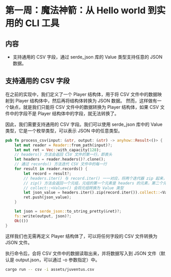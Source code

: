 # 第一周：魔法神箭：从 Hello world 到实用的 CLI 工具

## 内容

- 支持通用的 CSV 字段，通过 serde_json 库的 Value 类型支持任意的 JSON 数据。

## 支持通用的 CSV 字段

在之前的实现中，我们定义了一个 Player 结构体，用于将 CSV 文件中的数据映射到 Player 结构体中，然后再将结构体转换为 JSON 数据。
然而，这样做有一个缺点，就是我们只能将 CSV 文件中的数据转换为 Player 结构体，如果 CSV 文件中的字段不是 Player 结构体中的字段，就无法转换了。

因此，我们需要支持通用的 CSV 字段。我们可以使用 serde_json 库中的 Value 类型，它是一个枚举类型，可以表示 JSON 中的任意类型。

```rust
pub fn process_csv(input: &str, output: &str) -> anyhow::Result<()> {
    let mut reader = Reader::from_path(input)?;
    let mut ret = Vec::with_capacity(128);
    // headers() 方法会返回 CSV 文件的第一行，即表头
    let headers = reader.headers()?.clone();
    // 通过 records() 方法迭代 CSV 文件中的每一行
    for result in reader.records() {
        let record = result?;
        // headers.iter() 与 record.iter() 一一对应，将两个迭代器 zip 起来，再通过 collect 方法将其转换为 Value 类型
        // zip() 方法会返回一个元组，元组的第一个元素是 headers 的元素，第二个元素是 record 的元素
        // collect::<Value>() 会将元组转换为 Value 类型
        let json_value = headers.iter().zip(record.iter()).collect::<Value>();
        ret.push(json_value);
    }

    let json = serde_json::to_string_pretty(&ret)?;
    fs::write(output, json)?;
    Ok(())
}
```

这样我们也无需再定义 Player 结构体了，可以将任何字段的 CSV 文件转换为 JSON 文件。

执行命令后，会将 CSV 文件中的数据读取出来，并将数据写入到 JSON 文件（默认是 output.json，可以通过 -o 参数指定）中。

```bash
cargo run -- csv -i assets/juventus.csv
```